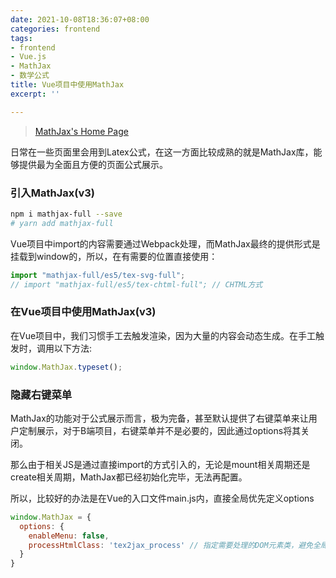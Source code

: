 ```yaml
---
date: 2021-10-08T18:36:07+08:00
categories: frontend
tags:
- frontend
- Vue.js
- MathJax
- 数学公式
title: Vue项目中使用MathJax
excerpt: ''

---
```

> [MathJax's Home Page](https://www.mathjax.org/)

日常在一些页面里会用到Latex公式，在这一方面比较成熟的就是MathJax库，能够提供最为全面且方便的页面公式展示。

### 引入MathJax(v3)

```bash
npm i mathjax-full --save
# yarn add mathjax-full
```

Vue项目中import的内容需要通过Webpack处理，而MathJax最终的提供形式是挂载到window的，所以，在有需要的位置直接使用：

```javascript
import "mathjax-full/es5/tex-svg-full";
// import "mathjax-full/es5/tex-chtml-full"; // CHTML方式
```

### 在Vue项目中使用MathJax(v3)

在Vue项目中，我们习惯手工去触发渲染，因为大量的内容会动态生成。在手工触发时，调用以下方法:

```javascript
window.MathJax.typeset();
```

### 隐藏右键菜单

MathJax的功能对于公式展示而言，极为完备，甚至默认提供了右键菜单来让用户定制展示，对于B端项目，右键菜单并不是必要的，因此通过options将其关闭。

那么由于相关JS是通过直接import的方式引入的，无论是mount相关周期还是create相关周期，MathJax都已经初始化完毕，无法再配置。

所以，比较好的办法是在Vue的入口文件main.js内，直接全局优先定义options

```javascript
window.MathJax = {
  options: {
    enableMenu: false,
    processHtmlClass: 'tex2jax_process' // 指定需要处理的DOM元素类，避免全局遍历
  }
}
```